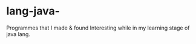 # lang-java-
Programmes that I made &amp; found Interesting while in my learning stage of java lang. 
